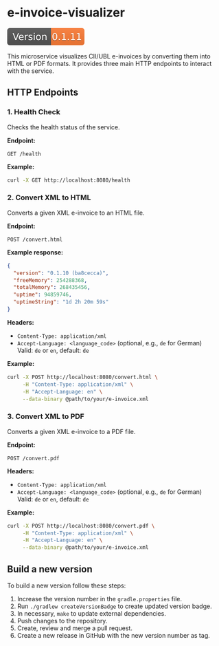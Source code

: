 
# e-invoice-visualizer

![](version-badge.svg)

This microservice visualizes CII/UBL e-invoices by converting them into HTML or PDF formats. It provides three main HTTP endpoints to interact with the service.

## HTTP Endpoints

### 1. Health Check

Checks the health status of the service.

**Endpoint:**
```
GET /health
```

**Example:**
```sh
curl -X GET http://localhost:8080/health
```

### 2. Convert XML to HTML

Converts a given XML e-invoice to an HTML file.

**Endpoint:**
```
POST /convert.html
```
**Example response:**
```json
{
  "version": "0.1.10 (ba8cecca)",
  "freeMemory": 254288368,
  "totalMemory": 268435456,
  "uptime": 94859746,
  "uptimeString": "1d 2h 20m 59s"
}
```

**Headers:**
- `Content-Type: application/xml`
- `Accept-Language: <language_code>` (optional, e.g., `de` for German)  
  Valid: `de` or `en`, default: `de`

**Example:**
```sh
curl -X POST http://localhost:8080/convert.html \
     -H "Content-Type: application/xml" \
     -H "Accept-Language: en" \
     --data-binary @path/to/your/e-invoice.xml
```

### 3. Convert XML to PDF

Converts a given XML e-invoice to a PDF file.

**Endpoint:**
```
POST /convert.pdf
```

**Headers:**
- `Content-Type: application/xml`
- `Accept-Language: <language_code>` (optional, e.g., `de` for German)  
  Valid: `de` or `en`, default: `de`

**Example:**
```sh
curl -X POST http://localhost:8080/convert.pdf \
     -H "Content-Type: application/xml" \
     -H "Accept-Language: en" \
     --data-binary @path/to/your/e-invoice.xml
```

## Build a new version

To build a new version follow these steps:

1. Increase the version number in the `gradle.properties` file.
2. Run `./gradlew createVersionBadge` to create updated version badge.
3. In necessary, `make` to update external dependencies.
4. Push changes to the repository.
5. Create, review and merge a pull request.
6. Create a new release in GitHub with the new version number as tag.

